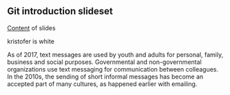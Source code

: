 ## Git introduction slideset

[Content](git-basics.md) of slides

kristofer is white

As of 2017, text messages are used by youth and adults for personal, family, business and social purposes. Governmental and non-governmental organizations use text messaging for communication between colleagues. In the 2010s, the sending of short informal messages has become an accepted part of many cultures, as happened earlier with emailing.
